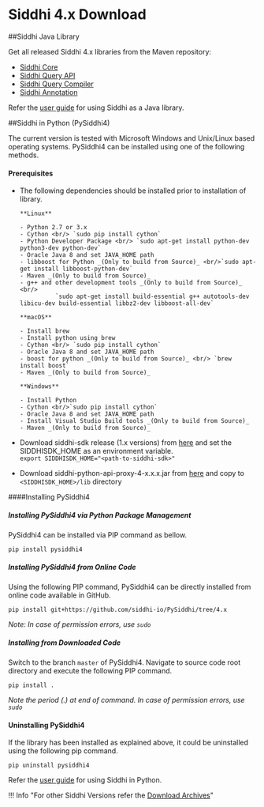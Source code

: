 # Siddhi 4.x Download

##Siddhi Java Library 

Get all released Siddhi 4.x libraries from the Maven repository: 

* [Siddhi Core](https://mvnrepository.com/artifact/org.wso2.siddhi/siddhi-core)
* [Siddhi Query API](https://mvnrepository.com/artifact/org.wso2.siddhi/siddhi-query-api)
* [Siddhi Query Compiler](https://mvnrepository.com/artifact/org.wso2.siddhi/siddhi-query-compiler)
* [Siddhi Annotation](https://mvnrepository.com/artifact/org.wso2.siddhi/siddhi-annotations)

Refer the [user guide](../user-guide/) for using Siddhi as a Java library.

##Siddhi in Python (PySiddhi4)

The current version is tested with Microsoft Windows and Unix/Linux based operating systems. 
PySiddhi4 can be installed using one of the following methods.

#### Prerequisites

- The following dependencies should be installed prior to installation of library.
  
      **Linux**
      
      - Python 2.7 or 3.x
      - Cython <br/> `sudo pip install cython`
      - Python Developer Package <br/> `sudo apt-get install python-dev python3-dev python-dev`
      - Oracle Java 8 and set JAVA_HOME path
      - libboost for Python _(Only to build from Source)_ <br/>`sudo apt-get install libboost-python-dev` 
      - Maven _(Only to build from Source)_
      - g++ and other development tools _(Only to build from Source)_ <br/>
                `sudo apt-get install build-essential g++ autotools-dev libicu-dev build-essential libbz2-dev libboost-all-dev`
  
      **macOS**
      
      - Install brew
      - Install python using brew
      - Cython <br/> `sudo pip install cython`
      - Oracle Java 8 and set JAVA_HOME path
      - boost for python _(Only to build from Source)_ <br/> `brew install boost`
      - Maven _(Only to build from Source)_
  
      **Windows**
      
      - Install Python 
      - Cython <br/>`sudo pip install cython`
      - Oracle Java 8 and set JAVA_HOME path
      - Install Visual Studio Build tools _(Only to build from Source)_
      - Maven _(Only to build from Source)_
    
- Download siddhi-sdk release (1.x versions) from [here](https://github.com/wso2/siddhi-sdk/releases) and set the SIDDHISDK_HOME as an environment variable. <br/> `export SIDDHISDK_HOME="<path-to-siddhi-sdk>"`
- Download siddhi-python-api-proxy-4-x.x.x.jar from [here](https://github.com/wso2/PySiddhi/releases) and copy to `<SIDDHISDK_HOME>/lib` directory

####Installing PySiddhi4 

##### Installing PySiddhi4 via Python Package Management

PySiddhi4 can be installed via PIP command as bellow.

```
pip install pysiddhi4
```

##### Installing PySiddhi4 from Online Code

Using the following PIP command, PySiddhi4 can be directly installed from online code available in GitHub.
```
pip install git+https://github.com/siddhi-io/PySiddhi/tree/4.x
```
*Note: In case of permission errors, use `sudo`*

##### Installing from Downloaded Code
Switch to the branch `master` of PySiddhi4.
Navigate to source code root directory and execute the following PIP command.

```
pip install .
```
*Note the period (.) at end of command. In case of permission errors, use `sudo`*

#### Uninstalling PySiddhi4
If the library has been installed as explained above, it could be uninstalled using the following pip command.
```
pip uninstall pysiddhi4
```

Refer the [user guide](../user-guide/) for using Siddhi in Python.


!!! Info "For other Siddhi Versions refer the [Download Archives](../../versions/)"
